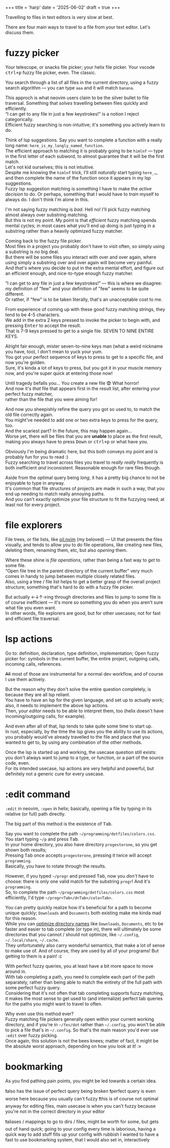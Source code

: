 +++
title = 'harp'
date = '2025-06-02'
draft = true
+++

Travelling to files in text editors is very slow at best.

There are four main ways to travel to a file from your text editor. Let's discuss them.

# fuzzy picker

Your telescope, or snacks file picker; your helix file picker. Your vscode <kbd>ctrl+p</kbd> fuzzy file picker, even. The classic.

You search through a list of all files in the current directory, using a fuzzy search algorithm — you can type `aaa` and it will match `banana`.

This approch is what neovim users claim to be the silver bullet to file traversal. Something that *solves* travelling between files quickly and efficiently. \
“I can get to any file in just a few keystrokes!” is a notion I reject categorically. \
Efficient fuzzy searching is non-intuitive; it's something you actively learn to do.

Think of lsp suggestions. Say you want to complete a function with a really long name: `here_is_my_longly_named_function`. \
The efficient approach to matching it is probably going to be `himlnf` — type in the first letter of each subword, to almost guarantee that it will be the first match. \
Let's not kid ourselves; this is not intuitive. \
Despite me knowing the `himlnf` trick, I'll still *naturally* start typing `here_…`, and then complete the name of the function once it appears in my lsp suggestions. \
Fuzzy lsp suggestion matching is something I have to make the *active decision* to do. Or perhaps, something that I would have to *train* myself to always do. I don't think I'm alone in this.

I'm not saying fuzzy matching is *bad*. Hell no! I'll pick fuzzy matching almost always over substring matching. \
But this is not my point. My point is that *efficient* fuzzy matching spends mental cycles; in most cases what you'll end up doing is just typing in a substring rather than a heavily optimized fuzzy matcher.

Coming back to the fuzzy file picker. \
Most files in a project you probably don't have to visit often, so simply using a substring is no big deal. \
But there will be some files you interact with over and over again, where using simply a substring over and over again will become very painful. \
And *that's* where you decide to put in the extra mental effort, and figure out an efficient enough, and nice-to-type enough fuzzy matcher.

“I can get to any file in just a few keystrokes!” — this is where we disagree: my definition of "few" and your definition of "few" seems to be quite different. \
Or rather, if "few" is to be taken literally, that's an unacceptable cost to me.

From experience of coming up with these good fuzzy matching strings, they tend to be 4-5 characters. \
We add in the extra 2 keys pressed to invoke the picker to begin with, and pressing <kbd>Enter</kbd> to accept the result. \
That is 7-9 keys pressed to get to a single file. SEVEN TO NINE ENTIRE KEYS.

Alright fair enough, mister seven-to-nine keys man (what a weird nickname you have, too), I don't mean to yuck your yum. \
You got your perfect sequence of keys to press to get to a specific file, and now you're golden. \
Sure, it's kinda a lot of keys to press, but you got it in your muscle memory now, and you're super quick at entering those now!

Until tragedy befalls you… You create a new file 😨 What horror! \
And now it's *that* file that appears first in the result list, after entering your perfect fuzzy matcher, \
rather than the file that you were aiming for!

And now you sheepishly refine the query you got so used to, to match the old file correctly again. \
You might've needed to add one or two extra keys to press for the query, too. \
And the scariest part? In the future, this may happen again… \
Worse yet, there will be files that you are **unable** to place as the first result, making you always have to press <kbd>Down</kbd> or <kbd>ctrl+p</kbd> or what have you.

Obviously I'm being dramatic here, but this both conveys my point and is probably fun for you to read :) \
Fuzzy searching to travel across files you travel to *really really* frequently is both inefficient *and* inconsistent. Reasonable enough for rare files though.

Aside from the optimal query being *long*, it has a pretty big chance to not be enjoyable to type in anyway. \
It's common that file structures of projects are made in such a way, that you end up needing to match really annoying paths. \
And you can't exactly optimize your file structure to fit the fuzzying need; at least not for every project.

# file explorers

File trees, or file lists, like [oil.nvim](https://github.com/stevearc/oil.nvim) (my beloved) — UI that presents the files visually, and tends to allow you to do file operations, like creating new files, deleting them, renaming them, etc, but also *opening* them.

Where these shine is *file operations*, rather than being a fast way to *get* to some file. \
“Open file tree in the parent directory of the current buffer” very much comes in handy to jump between multiple closely related files. \
Also, using a tree / file list helps to get a better grasp of the overall project structure; something that's hard to do with a fuzzy file picker.

But actually ←↓↑→ing through directories and files to jump to some file is of course inefficient — it's more so something you do when you aren't sure what file you even want. \
In other words, file explorers are good, but for other usecases; not for fast and efficient file traversal.

# lsp actions

Go to: definition, declaration, type definition, implementation; Open fuzzy picker for: symbols in the current buffer, the entire project, outgoing calls, incoming calls, references.

~~All~~ most of those are instrumental for a normal dev workflow, and of course I use them actively.

But the reason why they don't solve the entire question completely, is because they are all lsp reliant. \
You have to have an lsp for the given language, and set up to actually work; also, it needs to implement the above lsp actions. \
Then, your *editor* needs to be able to interpret them, too (helix doesn't have incoming/outgoing calls, for example).

And even after all of that, lsp tends to take quite some time to start up. \
In rust, especially, by the time the lsp gives you the ability to use its actions, you probably would've already travelled to the file and place that you wanted to get to, by using any combination of the other methods.

Once the lsp is started up and working, the usecase question still exists: you don't always want to jump to a type, or function, or a part of the source code, even. \
For its intended usecase, lsp actions are very helpful and powerful, but definitely not a generic cure for every usecase.

# :edit command

`:edit` in neovim, `:open` in helix; basically, opening a file by typing in its relative (or full) path directly.

The big part of this method is the existence of <kbd>Tab</kbd>.

Say you want to complete the path `~/programming/dotfiles/colors.css`. \
You start typing `~/p` and press <kbd>Tab</kbd>. \
In your home directory, you also have directory `progesterone`, so you get shown both results; \
Pressing <kbd>Tab</kbd> once accepts `progesterone`, pressing it twice will accept `programming`. \
Basically, you have to rotate through the results.

However, if you typed `~/progr` and pressed <kbd>Tab</kbd>, now you *don't* have to choose: there is only one valid match for the substring `progr`! And it's `programming`. \
So, to complete the path `~/programming/dotfiles/colors.css` most efficiently, I'd type `~/progr<Tab>/d<Tab>/colo<Tab>`.

You can pretty quickly realize how it's beneficial for a path to become unique quickly; `Downloads` and `Documents` both existing make me kinda mad for this reason. \
While you can [optimize directory names](@/optimizing-paths/index.md) like `Downloads`, `Documents`, etc to be faster and easier to tab complete (or type in), there will ultimately be some directories that you cannot / should not optimize, like `~/.config`, `~/.local/share`, `~/.cache`. \
They unfortunately also carry wonderful semantics, that make a lot of sense to make use of. And of course, they are used by all of your programs! But getting to them is a pain! :c

With perfect fuzzy queries, you at least have a bit more space to move around in. \
With tab completing a path, you need to complete each part of the path separately, rather than being able to match the entirety of the full path with some perfect fuzzy query. \
Considering that it's not often that tab completing supports fuzzy matching, it makes the most sense to get used to (and internalize) perfect tab queries for the paths you might want to travel to often.

Why even use this method ever? \
Fuzzy matching file pickers generally open within your current working directory, and if you're in `~/fes/dot` rather than `~/.config`, you won't be able to pick a file that's in `~/.config`. So that's the main reason you'd ever use `:edit` over fuzzy picking. \
Once again, this solution is not the bees knees; matter of fact, it might be the absolute worst approach, depending on how you look at it! :»

# bookmarking

As you find pathing pain points, you might be led towards a certain idea.

❗also has the issue of perfect query being broken
❗perfect query is even worse here because you usually can't fuzzy
❗this is of course not optimal anyway for editing files, main usecase is when you can't fuzzy because you're not in the correct directory in your editor

❗aliases / mappings to go to dirs / files, might be worth for some, but gets out of hand quick;
going to your config every time is laborious, having a quick way to add stuff fills up your config with rubbish
I wanted to have a fast to use bookmarking system, that I would also set in, interactively
